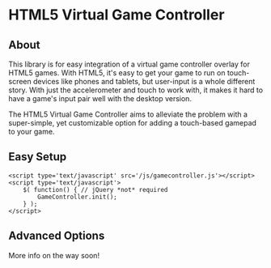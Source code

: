 HTML5 Virtual Game Controller
=============================

About
-----
This library is for easy integration of a virtual game controller overlay for HTML5 games. With HTML5, it's easy to 
get your game to run on touch-screen devices like phones and tablets, but user-input is a whole different story. With
just the accelerometer and touch to work with, it makes it hard to have a game's input pair well with the desktop version.

The HTML5 Virtual Game Controller aims to alleviate the problem with a super-simple, yet customizable option for adding a 
touch-based gamepad to your game.

Easy Setup
----------
```
<script type='text/javascript' src='/js/gamecontroller.js'></script>
<script type='text/javascript'>
	$( function() { // jQuery *not* required
		GameController.init();
	} );
</script>
```

Advanced Options
----------------

More info on the way soon!